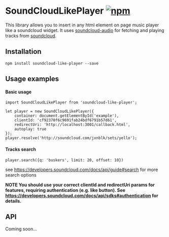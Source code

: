 # SoundCloudLikePlayer [![npm](https://img.shields.io/npm/v/soundcloud-like-player.svg?maxAge=2592000)](https://www.npmjs.com/package/soundcloud-like-player)
This library allows you to insert in any html element on page music player like a soundcloud widget.
It uses [soundcloud-audio](https://www.npmjs.com/package/soundcloud-audio) for fetching and playing tracks from [soundcloud](https://soundcloud.com).

## Installation
```
npm install soundcloud-like-player --save
```
## Usage examples
#### Basic usage
```
import SoundCloudLikePlayer from 'soundcloud-like-player';

let player = new SoundCloudLikePlayer({
    container: document.getElementById('example'),
    clientId: 'cf92370f6c9691fab24bdf6791b57d61',
    redirectUri: 'http://localhost:3001/callback.html',
    autoplay: true
});
player.resolve('http://soundcloud.com/jxnblk/sets/yello');
```
#### Tracks search
```
player.search({q: 'buskers', limit: 20, offset: 10})
```
see https://developers.soundcloud.com/docs/api/guide#search for more search options

**NOTE You should use your correct clientId and redirectUri params for features, requiring authentication (e.g. like button). 
See https://developers.soundcloud.com/docs/api/sdks#authentication for details.**
## API
Coming soon...